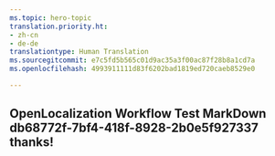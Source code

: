 ```yaml
---
ms.topic: hero-topic
translation.priority.ht:
- zh-cn
- de-de
translationtype: Human Translation
ms.sourcegitcommit: e7c5fd5b565c01d9ac35a3f00ac87f28b8a1cd7a
ms.openlocfilehash: 4993911111d83f6202bad1819ed720caeb8529e0

---
```

## OpenLocalization Workflow Test MarkDown db68772f-7bf4-418f-8928-2b0e5f927337 thanks!



<!--HONumber=Jul16_HO4-->


